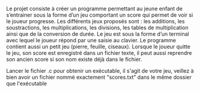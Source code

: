 Le projet consiste à créer un programme permettant au jeune enfant de s’entrainer sous la forme d’un jeu comportant un score qui permet de voir si le joueur progresse. Les différents jeux proposés sont : les additions, les soustractions, les multiplications, les divisions, les tables de multiplication ainsi que de la conversion de durée. Le jeu est sous la forme d’un terminal avec lequel le joueur répond par une saisie au clavier. Le programme contient aussi un petit jeu (pierre, feuille, ciseaux). Lorsque le joueur quitte le jeu, son score est enregistré dans un fichier texte, il peut aussi reprendre son ancien score si son nom existe déjà dans le fichier. 



Lancer le fichier .c pour obtenir un exécutable, il s'agit de votre jeu, veillez à bien avoir un fichier nommé exactement "scores.txt" dans le même dossier que l'exécutable
